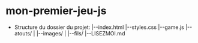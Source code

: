 # mon-premier-jeu-js

* Structure du dossier du projet:
|--index.html
|--styles.css
|--game.js
|--atouts/
| |--images/
| |--fils/
|--LISEZMOI.md

